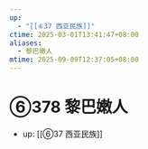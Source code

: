 ```yaml
---
up:
  - "[[⑥37 西亚民族]]"
ctime: 2025-03-01T13:41:47+08:00
aliases:
  - 黎巴嫩人
mtime: 2025-09-09T12:37:05+08:00
---
```


# ⑥378 黎巴嫩人

- up: [[⑥37 西亚民族]]
